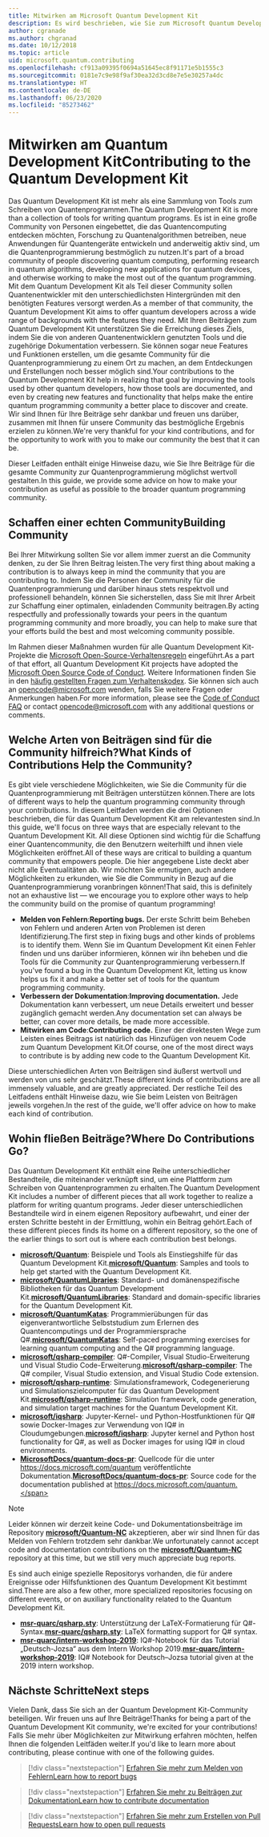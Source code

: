 ```yaml
---
title: Mitwirken am Microsoft Quantum Development Kit
description: Es wird beschrieben, wie Sie zum Microsoft Quantum Development Kit und zur Quantum-Entwicklercommunity beitragen können.
author: cgranade
ms.author: chgranad
ms.date: 10/12/2018
ms.topic: article
uid: microsoft.quantum.contributing
ms.openlocfilehash: cf913a09395f0694a51645ec8f91171e5b1555c3
ms.sourcegitcommit: 0181e7c9e98f9af30ea32d3cd8e7e5e30257a4dc
ms.translationtype: HT
ms.contentlocale: de-DE
ms.lasthandoff: 06/23/2020
ms.locfileid: "85273462"
---
```

# <a name="contributing-to-the-quantum-development-kit"></a><span data-ttu-id="3b6e3-103">Mitwirken am Quantum Development Kit</span><span class="sxs-lookup"><span data-stu-id="3b6e3-103">Contributing to the Quantum Development Kit</span></span>

<span data-ttu-id="3b6e3-104">Das Quantum Development Kit ist mehr als eine Sammlung von Tools zum Schreiben von Quantenprogrammen.</span><span class="sxs-lookup"><span data-stu-id="3b6e3-104">The Quantum Development Kit is more than a collection of tools for writing quantum programs.</span></span>
<span data-ttu-id="3b6e3-105">Es ist in eine große Community von Personen eingebettet, die das Quantencomputing entdecken möchten, Forschung zu Quantenalgorithmen betreiben, neue Anwendungen für Quantengeräte entwickeln und anderweitig aktiv sind, um die Quantenprogrammierung bestmöglich zu nutzen.</span><span class="sxs-lookup"><span data-stu-id="3b6e3-105">It's part of a broad community of people discovering quantum computing, performing research in quantum algorithms, developing new applications for quantum devices, and otherwise working to make the most out of the quantum programming.</span></span>
<span data-ttu-id="3b6e3-106">Mit dem Quantum Development Kit als Teil dieser Community sollen Quantenentwickler mit den unterschiedlichsten Hintergründen mit den benötigten Features versorgt werden.</span><span class="sxs-lookup"><span data-stu-id="3b6e3-106">As a member of that community, the Quantum Development Kit aims to offer quantum developers across a wide range of backgrounds with the features they need.</span></span>
<span data-ttu-id="3b6e3-107">Mit Ihren Beiträgen zum Quantum Development Kit unterstützen Sie die Erreichung dieses Ziels, indem Sie die von anderen Quantenentwicklern genutzten Tools und die zugehörige Dokumentation verbessern. Sie können sogar neue Features und Funktionen erstellen, um die gesamte Community für die Quantenprogrammierung zu einem Ort zu machen, an dem Entdeckungen und Erstellungen noch besser möglich sind.</span><span class="sxs-lookup"><span data-stu-id="3b6e3-107">Your contributions to the Quantum Development Kit help in realizing that goal by improving the tools used by other quantum developers, how those tools are documented, and even by creating new features and functionality that helps make the entire quantum programming community a better place to discover and create.</span></span>
<span data-ttu-id="3b6e3-108">Wir sind Ihnen für Ihre Beiträge sehr dankbar und freuen uns darüber, zusammen mit Ihnen für unsere Community das bestmögliche Ergebnis erzielen zu können.</span><span class="sxs-lookup"><span data-stu-id="3b6e3-108">We're very thankful for your kind contributions, and for the opportunity to work with you to make our community the best that it can be.</span></span>

<span data-ttu-id="3b6e3-109">Dieser Leitfaden enthält einige Hinweise dazu, wie Sie Ihre Beiträge für die gesamte Community zur Quantenprogrammierung möglichst wertvoll gestalten.</span><span class="sxs-lookup"><span data-stu-id="3b6e3-109">In this guide, we provide some advice on how to make your contribution as useful as possible to the broader quantum programming community.</span></span>

## <a name="building-community"></a><span data-ttu-id="3b6e3-110">Schaffen einer echten Community</span><span class="sxs-lookup"><span data-stu-id="3b6e3-110">Building Community</span></span>

<span data-ttu-id="3b6e3-111">Bei Ihrer Mitwirkung sollten Sie vor allem immer zuerst an die Community denken, zu der Sie Ihren Beitrag leisten.</span><span class="sxs-lookup"><span data-stu-id="3b6e3-111">The very first thing about making a contribution is to always keep in mind the community that you are contributing to.</span></span>
<span data-ttu-id="3b6e3-112">Indem Sie die Personen der Community für die Quantenprogrammierung und darüber hinaus stets respektvoll und professionell behandeln, können Sie sicherstellen, dass Sie mit Ihrer Arbeit zur Schaffung einer optimalen, einladenden Community beitragen.</span><span class="sxs-lookup"><span data-stu-id="3b6e3-112">By acting respectfully and professionally towards your peers in the quantum programming community and more broadly, you can help to make sure that your efforts build the best and most welcoming community possible.</span></span>

<span data-ttu-id="3b6e3-113">Im Rahmen dieser Maßnahmen wurden für alle Quantum Development Kit-Projekte die [Microsoft Open-Source-Verhaltensregeln](https://opensource.microsoft.com/codeofconduct/) eingeführt.</span><span class="sxs-lookup"><span data-stu-id="3b6e3-113">As a part of that effort, all Quantum Development Kit projects have adopted the [Microsoft Open Source Code of Conduct](https://opensource.microsoft.com/codeofconduct/).</span></span>
<span data-ttu-id="3b6e3-114">Weitere Informationen finden Sie in den [häufig gestellten Fragen zum Verhaltenskodex](https://opensource.microsoft.com/codeofconduct/faq/). Sie können sich auch an [opencode@microsoft.com](mailto:opencode@microsoft.com) wenden, falls Sie weitere Fragen oder Anmerkungen haben.</span><span class="sxs-lookup"><span data-stu-id="3b6e3-114">For more information, please see the [Code of Conduct FAQ](https://opensource.microsoft.com/codeofconduct/faq/) or contact [opencode@microsoft.com](mailto:opencode@microsoft.com) with any additional questions or comments.</span></span>

## <a name="what-kinds-of-contributions-help-the-community"></a><span data-ttu-id="3b6e3-115">Welche Arten von Beiträgen sind für die Community hilfreich?</span><span class="sxs-lookup"><span data-stu-id="3b6e3-115">What Kinds of Contributions Help the Community?</span></span>

<span data-ttu-id="3b6e3-116">Es gibt viele verschiedene Möglichkeiten, wie Sie die Community für die Quantenprogrammierung mit Beiträgen unterstützen können.</span><span class="sxs-lookup"><span data-stu-id="3b6e3-116">There are lots of different ways to help the quantum programming community through your contributions.</span></span>
<span data-ttu-id="3b6e3-117">In diesem Leitfaden werden die drei Optionen beschrieben, die für das Quantum Development Kit am relevantesten sind.</span><span class="sxs-lookup"><span data-stu-id="3b6e3-117">In this guide, we'll focus on three ways that are especially relevant to the Quantum Development Kit.</span></span>
<span data-ttu-id="3b6e3-118">All diese Optionen sind wichtig für die Schaffung einer Quantencommunity, die den Benutzern weiterhilft und ihnen viele Möglichkeiten eröffnet.</span><span class="sxs-lookup"><span data-stu-id="3b6e3-118">All of these ways are critical to building a quantum community that empowers people.</span></span>
<span data-ttu-id="3b6e3-119">Die hier angegebene Liste deckt aber nicht alle Eventualitäten ab. Wir möchten Sie ermutigen, auch andere Möglichkeiten zu erkunden, wie Sie die Community in Bezug auf die Quantenprogrammierung voranbringen können!</span><span class="sxs-lookup"><span data-stu-id="3b6e3-119">That said, this is definitely not an exhaustive list — we encourage you to explore other ways to help the community build on the promise of quantum programming!</span></span>

- <span data-ttu-id="3b6e3-120">**Melden von Fehlern**:</span><span class="sxs-lookup"><span data-stu-id="3b6e3-120">**Reporting bugs.**</span></span> <span data-ttu-id="3b6e3-121">Der erste Schritt beim Beheben von Fehlern und anderen Arten von Problemen ist deren Identifizierung.</span><span class="sxs-lookup"><span data-stu-id="3b6e3-121">The first step in fixing bugs and other kinds of problems is to identify them.</span></span> <span data-ttu-id="3b6e3-122">Wenn Sie im Quantum Development Kit einen Fehler finden und uns darüber informieren, können wir ihn beheben und die Tools für die Community zur Quantenprogrammierung verbessern.</span><span class="sxs-lookup"><span data-stu-id="3b6e3-122">If you've found a bug in the Quantum Development Kit, letting us know helps us fix it and make a better set of tools for the quantum programming community.</span></span>
- <span data-ttu-id="3b6e3-123">**Verbessern der Dokumentation**:</span><span class="sxs-lookup"><span data-stu-id="3b6e3-123">**Improving documentation.**</span></span> <span data-ttu-id="3b6e3-124">Jede Dokumentation kann verbessert, um neue Details erweitert und besser zugänglich gemacht werden.</span><span class="sxs-lookup"><span data-stu-id="3b6e3-124">Any documentation set can always be better, can cover more details, be made more accessible.</span></span>
- <span data-ttu-id="3b6e3-125">**Mitwirken am Code**:</span><span class="sxs-lookup"><span data-stu-id="3b6e3-125">**Contributing code.**</span></span> <span data-ttu-id="3b6e3-126">Einer der direktesten Wege zum Leisten eines Beitrags ist natürlich das Hinzufügen von neuem Code zum Quantum Development Kit.</span><span class="sxs-lookup"><span data-stu-id="3b6e3-126">Of course, one of the most direct ways to contribute is by adding new code to the Quantum Development Kit.</span></span>

<span data-ttu-id="3b6e3-127">Diese unterschiedlichen Arten von Beiträgen sind äußerst wertvoll und werden von uns sehr geschätzt.</span><span class="sxs-lookup"><span data-stu-id="3b6e3-127">These different kinds of contributions are all immensely valuable, and are greatly appreciated.</span></span>
<span data-ttu-id="3b6e3-128">Der restliche Teil des Leitfadens enthält Hinweise dazu, wie Sie beim Leisten von Beiträgen jeweils vorgehen.</span><span class="sxs-lookup"><span data-stu-id="3b6e3-128">In the rest of the guide, we'll offer advice on how to make each kind of contribution.</span></span>

## <a name="where-do-contributions-go"></a><span data-ttu-id="3b6e3-129">Wohin fließen Beiträge?</span><span class="sxs-lookup"><span data-stu-id="3b6e3-129">Where Do Contributions Go?</span></span>

<span data-ttu-id="3b6e3-130">Das Quantum Development Kit enthält eine Reihe unterschiedlicher Bestandteile, die miteinander verknüpft sind, um eine Plattform zum Schreiben von Quantenprogrammen zu erhalten.</span><span class="sxs-lookup"><span data-stu-id="3b6e3-130">The Quantum Development Kit includes a number of different pieces that all work together to realize a platform for writing quantum programs.</span></span>
<span data-ttu-id="3b6e3-131">Jeder dieser unterschiedlichen Bestandteile wird in einem eigenen Repository aufbewahrt, und einer der ersten Schritte besteht in der Ermittlung, wohin ein Beitrag gehört.</span><span class="sxs-lookup"><span data-stu-id="3b6e3-131">Each of these different pieces finds its home on a different repository, so the one of the earlier things to sort out is where each contribution best belongs.</span></span>

- <span data-ttu-id="3b6e3-132">[**microsoft/Quantum**](https://github.com/Microsoft/Quantum): Beispiele und Tools als Einstiegshilfe für das Quantum Development Kit.</span><span class="sxs-lookup"><span data-stu-id="3b6e3-132">[**microsoft/Quantum**](https://github.com/Microsoft/Quantum): Samples and tools to help get started with the Quantum Development Kit.</span></span>
- <span data-ttu-id="3b6e3-133">[**microsoft/QuantumLibraries**](https://github.com/Microsoft/QuantumLibraries): Standard- und domänenspezifische Bibliotheken für das Quantum Development Kit.</span><span class="sxs-lookup"><span data-stu-id="3b6e3-133">[**microsoft/QuantumLibraries**](https://github.com/Microsoft/QuantumLibraries): Standard and domain-specific libraries for the Quantum Development Kit.</span></span>
- <span data-ttu-id="3b6e3-134">[**microsoft/QuantumKatas**](https://github.com/Microsoft/QuantumKatas): Programmierübungen für das eigenverantwortliche Selbststudium zum Erlernen des Quantencomputings und der Programmiersprache Q#.</span><span class="sxs-lookup"><span data-stu-id="3b6e3-134">[**microsoft/QuantumKatas**](https://github.com/Microsoft/QuantumKatas): Self-paced programming exercises for learning quantum computing and the Q# programming language.</span></span>
- <span data-ttu-id="3b6e3-135">[**microsoft/qsharp-compiler**](https://github.com/microsoft/qsharp-compiler): Q#-Compiler, Visual Studio-Erweiterung und Visual Studio Code-Erweiterung.</span><span class="sxs-lookup"><span data-stu-id="3b6e3-135">[**microsoft/qsharp-compiler**](https://github.com/microsoft/qsharp-compiler): The Q# compiler, Visual Studio extension, and Visual Studio Code extension.</span></span>
- <span data-ttu-id="3b6e3-136">[**microsoft/qsharp-runtime**](https://github.com/microsoft/qsharp-runtime): Simulationsframework, Codegenerierung und Simulationszielcomputer für das Quantum Development Kit.</span><span class="sxs-lookup"><span data-stu-id="3b6e3-136">[**microsoft/qsharp-runtime**](https://github.com/microsoft/qsharp-runtime): Simulation framework, code generation, and simulation target machines for the Quantum Development Kit.</span></span>
- <span data-ttu-id="3b6e3-137">[**microsoft/iqsharp**](https://github.com/microsoft/iqsharp): Jupyter-Kernel- und Python-Hostfunktionen für Q# sowie Docker-Images zur Verwendung von IQ# in Cloudumgebungen.</span><span class="sxs-lookup"><span data-stu-id="3b6e3-137">[**microsoft/iqsharp**](https://github.com/microsoft/iqsharp): Jupyter kernel and Python host functionality for Q#, as well as Docker images for using IQ# in cloud environments.</span></span>
- <span data-ttu-id="3b6e3-138">[**MicrosoftDocs/quantum-docs-pr**](https://github.com/MicrosoftDocs/quantum-docs-pr): Quellcode für die unter https://docs.microsoft.com/quantum veröffentlichte Dokumentation.</span><span class="sxs-lookup"><span data-stu-id="3b6e3-138">[**MicrosoftDocs/quantum-docs-pr**](https://github.com/MicrosoftDocs/quantum-docs-pr): Source code for the documentation published at https://docs.microsoft.com/quantum.</span></span>

> [!NOTE]
> <span data-ttu-id="3b6e3-139">Leider können wir derzeit keine Code- und Dokumentationsbeiträge im Repository [**microsoft/Quantum-NC**](https://github.com/microsoft/Quantum-NC) akzeptieren, aber wir sind Ihnen für das Melden von Fehlern trotzdem sehr dankbar.</span><span class="sxs-lookup"><span data-stu-id="3b6e3-139">We unfortunately cannot accept code and documentation contributions on the [**microsoft/Quantum-NC**](https://github.com/microsoft/Quantum-NC) repository at this time, but we still very much appreciate bug reports.</span></span>

<span data-ttu-id="3b6e3-140">Es sind auch einige spezielle Repositorys vorhanden, die für andere Ereignisse oder Hilfsfunktionen des Quantum Development Kit bestimmt sind.</span><span class="sxs-lookup"><span data-stu-id="3b6e3-140">There are also a few other, more specialized repositories focusing on different events, or on auxiliary functionality related to the Quantum Development Kit.</span></span>

- <span data-ttu-id="3b6e3-141">[**msr-quarc/qsharp.sty**](https://github.com/msr-quarc/qsharp.sty): Unterstützung der LaTeX-Formatierung für Q#-Syntax.</span><span class="sxs-lookup"><span data-stu-id="3b6e3-141">[**msr-quarc/qsharp.sty**](https://github.com/msr-quarc/qsharp.sty): LaTeX formatting support for Q# syntax.</span></span>
- <span data-ttu-id="3b6e3-142">[**msr-quarc/intern-workshop-2019**](https://github.com/msr-quarc/intern-workshop-2019): IQ#-Notebook für das Tutorial „Deutsch-Jozsa“ aus dem Intern Workshop 2019.</span><span class="sxs-lookup"><span data-stu-id="3b6e3-142">[**msr-quarc/intern-workshop-2019**](https://github.com/msr-quarc/intern-workshop-2019): IQ# Notebook for Deutsch–Jozsa tutorial given at the 2019 intern workshop.</span></span>

## <a name="next-steps"></a><span data-ttu-id="3b6e3-143">Nächste Schritte</span><span class="sxs-lookup"><span data-stu-id="3b6e3-143">Next steps</span></span>

<span data-ttu-id="3b6e3-144">Vielen Dank, dass Sie sich an der Quantum Development Kit-Community beteiligen. Wir freuen uns auf Ihre Beiträge!</span><span class="sxs-lookup"><span data-stu-id="3b6e3-144">Thanks for being a part of the Quantum Development Kit community, we're excited for your contributions!</span></span>
<span data-ttu-id="3b6e3-145">Falls Sie mehr über Möglichkeiten zur Mitwirkung erfahren möchten, helfen Ihnen die folgenden Leitfäden weiter.</span><span class="sxs-lookup"><span data-stu-id="3b6e3-145">If you'd like to learn more about contributing, please continue with one of the following guides.</span></span>

> [!div class="nextstepaction"]
> [<span data-ttu-id="3b6e3-146">Erfahren Sie mehr zum Melden von Fehlern</span><span class="sxs-lookup"><span data-stu-id="3b6e3-146">Learn how to report bugs</span></span>](xref:microsoft.quantum.contributing.reporting)

> [!div class="nextstepaction"]
> [<span data-ttu-id="3b6e3-147">Erfahren Sie mehr zu Beiträgen zur Dokumentation</span><span class="sxs-lookup"><span data-stu-id="3b6e3-147">Learn how to contribute documentation</span></span>](xref:microsoft.quantum.contributing.docs)

> [!div class="nextstepaction"]
> [<span data-ttu-id="3b6e3-148">Erfahren Sie mehr zum Erstellen von Pull Requests</span><span class="sxs-lookup"><span data-stu-id="3b6e3-148">Learn how to open pull requests</span></span>](xref:microsoft.quantum.contributing.pulls)
